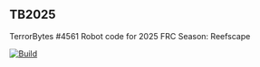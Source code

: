 ## TB2025

TerrorBytes #4561 Robot code for 2025 FRC Season: Reefscape

[![Build](https://github.com/FRC4561TerrorBytes/TB2025/actions/workflows/build.yml/badge.svg?branch=main)](https://github.com/FRC4561TerrorBytes/TB2025/actions/workflows/build.yml)
